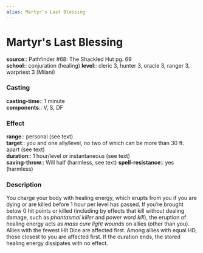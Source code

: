 ```yaml
---
alias: Martyr's Last Blessing
---
```


# Martyr's Last Blessing 

**source**:: Pathfinder \#68: The Shackled Hut pg. 69  
**school**:: conjuration (healing)
**level**:: cleric 3, hunter 3, oracle 3, ranger 3, warpriest 3 (Milani)

### Casting 

**casting-time**:: 1 minute  
**components**:: V, S, DF

### Effect 

**range**:: personal (see text)  
**target**:: you and one ally/level, no two of which can be more than 30 ft. apart (see text)  
**duration**:: 1 hour/level or instantaneous (see text)  
**saving-throw**:: Will half (harmless, see text)
**spell-resistance**:: yes (harmless)

### Description 

You charge your body with healing energy, which erupts from you if you are dying or are killed before 1 hour per level has passed. If you’re brought below 0 hit points or killed (including by effects that kill without dealing damage, such as *phantasmal killer* and *power word kill*), the eruption of healing energy acts as *mass cure light wounds* on allies (other than you). Allies with the fewest Hit Dice are affected first. Among allies with equal HD, those closest to you are affected first. If the duration ends, the stored healing energy dissipates with no effect.
